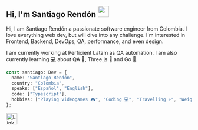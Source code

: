 ## Hi, I'm Santiago Rendón <img src="https://media.giphy.com/media/hvRJCLFzcasrR4ia7z/giphy.gif" height="30px">

Hi, I am Santiago Rendón a passionate software engineer from Colombia. I love everything web dev, but will dive into any challenge. I'm interested in Frontend, Backend, DevOps, QA, performance, and even design.

I am currently working at Perficient Latam as QA automation.
I am also currently learning 💻 about QA 🧪, Three.js 🐉 and Go 🔵.

```ts
const santiago: Dev = {
  name: "Santiago Rendón",
  country: "Colombia",
  speaks: ["Español", "English"],
  code: ["Typescript"],
  hobbies: ["Playing videogames 🎮", "Coding 💻", "Travelling ✈️", "Weightlifting 💪"],
};
```

<a href="https://www.linkedin.com/in/sarendongi/" target="_blank" rel="noopener noreferrer">
    <img src="https://content.linkedin.com/content/dam/me/business/en-us/amp/brand-site/v2/bg/LI-Bug.svg.original.svg" alt="Linkedin logo" height="30px" width="30px">
</a>
